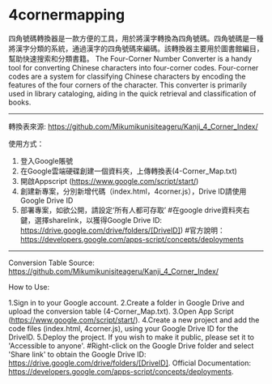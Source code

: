 # 4cornermapping
四角號碼轉換器是一款方便的工具，用於將漢字轉換為四角號碼。四角號碼是一種將漢字分類的系統，通過漢字的四角號碼來編碼。該轉換器主要用於圖書館編目，幫助快速搜索和分類書籍。
The Four-Corner Number Converter is a handy tool for converting Chinese characters into four-corner codes. Four-corner codes are a system for classifying Chinese characters by encoding the features of the four corners of the character. This converter is primarily used in library cataloging, aiding in the quick retrieval and classification of books.

-------------------------------------------------------------------------
轉換表來源: https://github.com/Mikumikunisiteageru/Kanji_4_Corner_Index/

使用方式：
1. 登入Google賬號
2. 在Google雲端硬碟創建一個資料夾，上傳轉換表(4-Corner_Map.txt)
3. 開啟Appscript (https://www.google.com/script/start/)
4. 創建新專案，分別新增代碼（index.html，4corner.js），Drive ID請使用Google Drive ID
5. 部署專案，如欲公開，請設定‘所有人都可存取’
#在google drive資料夾右鍵，選擇sharelink，以獲得Google Drive ID: https://drive.google.com/drive/folders/[DriveID])
#官方說明：https://developers.google.com/apps-script/concepts/deployments
-------------------------------------------------------------------------
Conversion Table Source: https://github.com/Mikumikunisiteageru/Kanji_4_Corner_Index/

How to Use:

1.Sign in to your Google account.
2.Create a folder in Google Drive and upload the conversion table (4-Corner_Map.txt).
3.Open App Script (https://www.google.com/script/start/).
4.Create a new project and add the code files (index.html, 4corner.js), using your Google Drive ID for the DriveID.
5.Deploy the project. If you wish to make it public, please set it to 'Accessible to anyone'.
#Right-click on the Google Drive folder and select 'Share link' to obtain the Google Drive ID: https://drive.google.com/drive/folders/[DriveID].
Official Documentation: https://developers.google.com/apps-script/concepts/deployments.   
